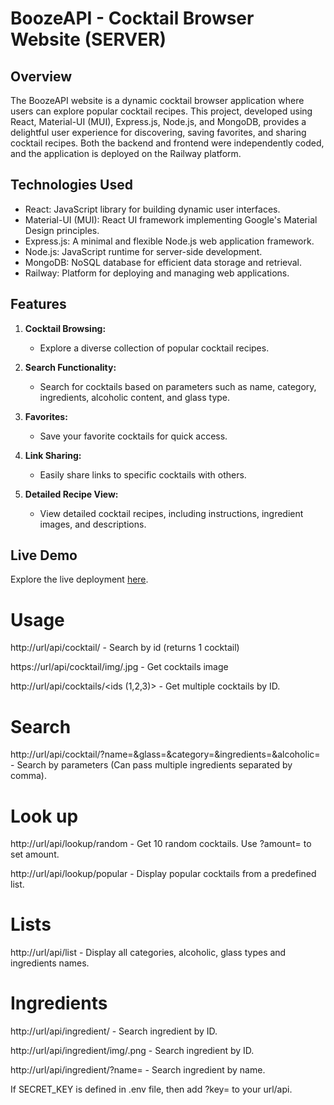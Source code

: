 # BoozeAPI - Cocktail Browser Website (SERVER)

## Overview
The BoozeAPI website is a dynamic cocktail browser application where users can explore popular cocktail recipes. This project, developed using React, Material-UI (MUI), Express.js, Node.js, and MongoDB, provides a delightful user experience for discovering, saving favorites, and sharing cocktail recipes. Both the backend and frontend were independently coded, and the application is deployed on the Railway platform.

## Technologies Used
- React: JavaScript library for building dynamic user interfaces.
- Material-UI (MUI): React UI framework implementing Google's Material Design principles.
- Express.js: A minimal and flexible Node.js web application framework.
- Node.js: JavaScript runtime for server-side development.
- MongoDB: NoSQL database for efficient data storage and retrieval.
- Railway: Platform for deploying and managing web applications.

## Features
1. **Cocktail Browsing:**
   - Explore a diverse collection of popular cocktail recipes.

2. **Search Functionality:**
   - Search for cocktails based on parameters such as name, category, ingredients, alcoholic content, and glass type.

3. **Favorites:**
   - Save your favorite cocktails for quick access.

4. **Link Sharing:**
   - Easily share links to specific cocktails with others.

5. **Detailed Recipe View:**
   - View detailed cocktail recipes, including instructions, ingredient images, and descriptions.

## Live Demo
Explore the live deployment [here](https://www.boozeapi.com/api/).


# Usage

http://url/api/cocktail/<id> - Search by id (returns 1 cocktail)

https://url/api/cocktail/img/<id>.jpg - Get cocktails image

http://url/api/cocktails/<ids (1,2,3)> - Get multiple cocktails by ID.


# Search

http://url/api/cocktail/?name=<name>&glass=<glass>&category=<category>&ingredients=<ingredients>&alcoholic=<alcoholic> - Search by parameters (Can pass multiple ingredients separated by comma).


# Look up

http://url/api/lookup/random - Get 10 random cocktails. Use ?amount=<amount> to set amount.

http://url/api/lookup/popular - Display popular cocktails from a predefined list.


# Lists

http://url/api/list - Display all categories, alcoholic, glass types and ingredients names.


# Ingredients

http://url/api/ingredient/<id> - Search ingredient by ID.

http://url/api/ingredient/img/<id>.png - Search ingredient by ID.

http://url/api/ingredient/?name=<name> - Search ingredient by name.



If SECRET_KEY is defined in .env file, then add ?key=<key> to your url/api.
